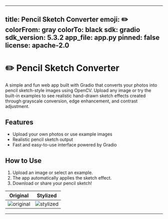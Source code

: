 
---
title: Pencil Sketch Converter
emoji: ✏️
colorFrom: gray
colorTo: black
sdk: gradio
sdk_version: 5.3.2
app_file: app.py
pinned: false
license: apache-2.0
---

# ✏️ Pencil Sketch Converter

A simple and fun web app built with Gradio that converts your photos into pencil sketch-style images using OpenCV. Upload any image or try the built-in examples to see realistic hand-drawn sketch effects created through grayscale conversion, edge enhancement, and contrast adjustment.

## Features

- Upload your own photos or use example images
- Realistic pencil sketch output
- Fast and easy-to-use interface powered by Gradio

## How to Use

1. Upload an image or select an example.
2. The app automatically applies the sketch effect.
3. Download or share your pencil sketch!


| Original                          | Stylized                          |
|-----------------------------------|-----------------------------------|
| ![original](examples/parrot.jpeg) | ![stylized](examples/sketch.webp) |
---